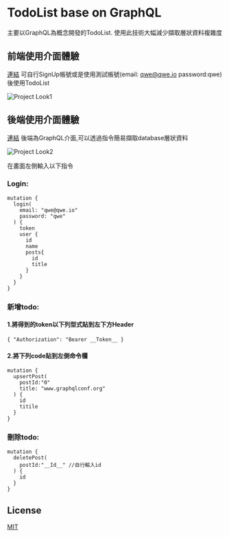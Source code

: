 # TodoList base on GraphQL
主要以GraphQL為概念開發的TodoList. 使用此技術大幅減少擷取層狀資料複雜度


## 前端使用介面體驗 
[連結](https://react-todo-orcin.vercel.app/)
可自行SignUp帳號或是使用測試帳號(email: qwe@qwe.io password:qwe)後使用TodoList

![Project Look1](https://imgur.com/Tp8IJuw.png)



## 後端使用介面體驗 
[連結](https://prisma--deploy.herokuapp.com/)
後端為GraphQL介面,可以透過指令簡易擷取database層狀資料

![Project Look2](https://imgur.com/UC5N74n.png)


在畫面左側輸入以下指令
### Login:
```
mutation {
  login(
    email: "qwe@qwe.io"
    password: "qwe"
  ) {
    token
    user {
      id
      name
      posts{
        id
        title
      }
    }
  }
}
```

### 新增todo:

#### 1.將得到的token以下列型式貼到左下方Header

```
{ "Authorization": "Bearer __Token__ }
```

#### 2.將下列code貼到左側命令欄
```
mutation {
  upsertPost(
    postId:"0"
    title: "www.graphqlconf.org"
  ) {
    id
    titile
  }
}
```

### 刪除todo:
```
mutation {
  deletePost(
    postId:"__Id__" //自行輸入id
  ) {
    id
  }
}
```

## License
[MIT](https://choosealicense.com/licenses/mit/) 
